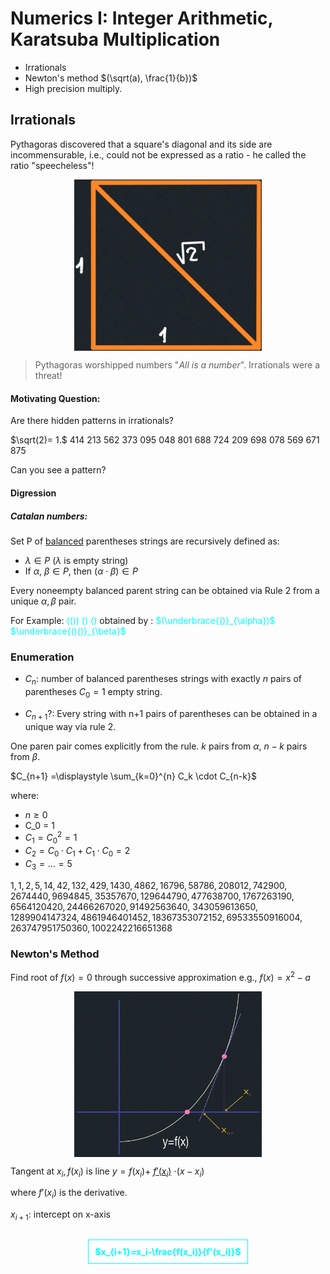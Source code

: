 # Numerics I: Integer Arithmetic, Karatsuba Multiplication

- Irrationals
- Newton's method $(\sqrt(a), \frac{1}{b})$
- High precision multiply.

## Irrationals
Pythagoras discovered that a square's diagonal and its side
are incommensurable, i.e., could not be expressed as a ratio -
he called the ratio "speecheless"!

<img src="pic0.jpg" style="width: 300px;display: block;margin-left: auto;margin-right: auto" alt="Ratio of a Square's Diagonal to its Sides">

> Pythagoras worshipped numbers "_All is a number_". Irrationals
were a threat!

#### Motivating Question:
Are there hidden patterns in irrationals?

$\sqrt(2)= 1.$ $414$ $213$ $562$ $373$ $095$ $048$ $801$ $688$ $724$ $209$ $698$ $078$ $569$ $671$ $875$ 

Can you see a pattern?

#### Digression
##### Catalan numbers:
Set P of <u>balanced</u> parentheses strings are recursively defined as:

- $\lambda \in P$ ($\lambda$ is empty string)
- If $\alpha$, $\beta \in P$, then ($\alpha \cdot \beta) \in P$ 

Every noneempty balanced parent string can be obtained via Rule 2 
from a unique $\alpha,\beta$ pair.

For Example: <span style="color:cyan">(()) () ()</span> obtained by :
<span style="color:cyan">$(\underbrace{()}_{\alpha})$   $\underbrace{()()}_{\beta}$</span>

### Enumeration
- $C_{n}:$ number of balanced parentheses strings with exactly $n$ pairs of parentheses 
$C_{0}=1$ empty string.

- $C_{n+1}?:$ Every string with n+1 pairs of parentheses can be obtained in a unique 
way via rule 2.

One paren pair comes explicitly from the rule.
$k$ pairs from $\alpha$, $n - k$ pairs from $\beta$.

$C_{n+1} =\displaystyle \sum_{k=0}^{n} C_k \cdot C_{n-k}$ 

where:
- $n\geq 0$
- C_0 = 1
- $C_1 = {C_{0}}^2 = 1$
- $C_2 = C_{0} \cdot C_1 + C_1 \cdot C_{0} = 2$
- $C_3 = \dots = 5$

$1,1,2,5,14,42,132, 429,1430, 4862, 16796, 58786, 208012, 742900, 2674440, 9694845,$ 
$35357670, 129644790, 477638700, 1767263190, 6564120420, 24466267020, 91492563640,$ 
$343059613650, 1289904147324, 4861946401452, 18367353072152, 69533550916004,$
$263747951750360, 1002242216651368$

### Newton's Method
Find root of $f(x)=0$ through successive approximation e.g., $f(x)=x^2-a$

<img src="pic2.jpg" style="width: 300px;display: block;margin-left: auto;margin-right: auto" alt="Newton's Method">

Tangent at $x_i,f(x_i)$ is line $y=f(x_i)+$ 
<u>$f'(x_i)$</u>
$\cdot(x-x_i)$

where $f'(x_i)$ is the derivative.

$x_{i+1}:$ intercept on x-axis


<div style="display:flex; justify-content:center">

<span style="width:auto; padding: 10px;color:cyan;font-weight:bold;display:flex;justify-content:center;border:1px solid cyan"> $x_{i+1}=x_i-\frac{f(x_i)}{f'(x_i)}$ </span>

</div>

